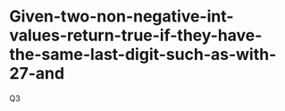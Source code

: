 # Given-two-non-negative-int-values-return-true-if-they-have-the-same-last-digit-such-as-with-27-and
Q3
